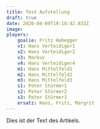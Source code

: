 ```yaml
---
title: Test Aufstellung
draft: true
date: 2020-04-09T19:18:42.832Z
image:
players:
    goalie: Fritz Habegger
    v1: Hans Verteidiger1
    v2: Hans Verteidiger2
    v3: Markus
    v4: Hans Verteidiger4
    m1: Hans Mittelfeld1
    m2: Hans Mittelfeld2
    m3: Hans Mittelfeld3
    s1: Peter Stürmer1
    s2: Peter Stürmer2
    s3: Peter Stürmer3
    ersatz: Hans, Fritz, Margrit
---
```

Dies ist der Text des Artikels.